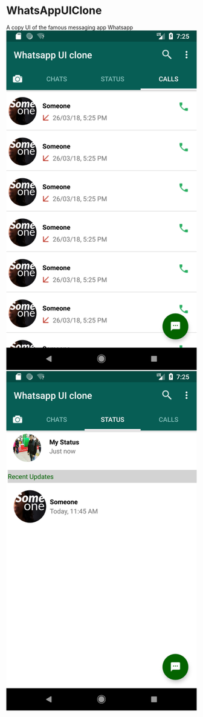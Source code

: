 # WhatsAppUIClone
A copy UI of the famous messaging app Whatsapp 
![screenshot_1522115741](https://github.com/ZeynelErdiKarabulut/WhatsAppUIClone/blob/master/whatsappuitest1.png) 
![screenshot_1522115745](https://github.com/ZeynelErdiKarabulut/WhatsAppUIClone/blob/master/whatsappuitest2.png)  
